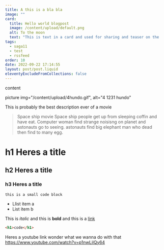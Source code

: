 ```yaml
---
title: A this is a bla bla
image: ""
card:
  title: Hello world blogpost
  image: /content/upload/default.png
  alt: To the moon
  text: "This is text in a card and used for sharing and teaser on the site. "
tags:
  - saga11
  - test
  - rssfeed
order: 10
date: 2022-09-22 17:14:55
layout: post/post.liquid
eleventyExcludeFromCollections: false
---
```


content

picture img="/content/upload/4hundo.gif", alt="4 1231 hundo"

This is probably the best description ever of a movie

> Space ship movie
> Space ship people get up from sleeping coffin and have eat.
> Computer woman find strange noisisng on planet and astonauts go to seeing. astonauts find big elephant man who dead then find to many egg.

# h1 H﻿eres a title

## h2 H﻿eres a title

### h3 H﻿eres a title

`this is a small code block`

- Llist item a
- List item b

This is _italic_ and this is **bold** and this is a [link](https://saga11.dev)

```html
<h1>code</h1>
```

Heres a youtube link wonder what we wanna do with that
https://www.youtube.com/watch?v=p1nwLilQy64
